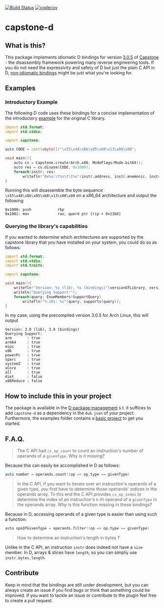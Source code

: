 [![Build Status](https://travis-ci.org/bohlender/capstone-d.svg?branch=master)](https://travis-ci.org/bohlender/capstone-d)
[![codecov](https://codecov.io/gh/bohlender/capstone-d/branch/master/graph/badge.svg)](https://codecov.io/gh/bohlender/capstone-d)

# capstone-d

## What is this?
This package implements idiomatic D bindings for version [3.0.5](https://github.com/aquynh/capstone/releases/tag/3.0.5) of [Capstone](http://www.capstone-engine.org) - the disassembly framework powering many reverse engineering tools. If you do not need the expressivity and safety of D but just the plain C API in D, [non-idiomatic bindings](https://github.com/theoldmoon0602/capstone-d) might be just what you're looking for.

## Examples
### Introductory Example
The following D code uses these bindings for a concise implementation of the introductory [example](http://www.capstone-engine.org/lang_c.html) for the original C library.

```D
import std.format;
import std.stdio;

import capstone;

auto CODE = cast(ubyte[])"\x55\x48\x8b\x05\xb8\x13\x00\x00";

void main(){
    auto cs = Capstone.create(Arch.x86, ModeFlags(Mode.bit64));
    auto res = cs.disasm(CODE, 0x1000);
    foreach(instr; res)
        writefln!"0x%x:\t%s\t\t%s"(instr.address, instr.mnemonic, instr.opStr);
}
```
Running this will disassemble the byte sequence `\x55\x48\x8b\x05\xb8\x13\x00\x00` on a x86_64 architecture and output the following
```
0x1000: push            rbp
0x1001: mov             rax, qword ptr [rip + 0x13b8]
```
### Querying the library's capabilities
If you wanted to determine which architectures are supported by the capstone library that you have installed on your system, you could do so as follows:
```D
import std.format;
import std.stdio;
import std.traits;

import capstone;

void main(){
    writefln!"Version: %s (lib), %s (bindings)"(versionOfLibrary, versionOfBindings);
    writeln("Querying Support:");
    foreach(query; EnumMembers!SupportQuery)
        writefln!"%-10s: %s"(query, supports(query));
}
```
In my case, using the precompiled version 3.0.5 for Arch Linux, this will output
```
Version: 3.0 (lib), 3.0 (bindings)
Querying Support:
arm       : true
arm64     : true
mips      : true
x86       : true
powerPc   : true
sparc     : true
systemZ   : true
xCore     : true
all       : true
diet      : false
x86Reduce : false
```

## How to include this in your project
The package is available in the [D package management](http://code.dlang.org/packages/capstone-d) s.t. it suffices to add `capstone-d` as a dependency in the `dub.json` of your project.
Furthermore, the examples folder contains a [basic project](https://github.com/bohlender/capstone-d/tree/master/examples/basic) to get you started.

## F.A.Q.
> The C API had `cs_op_count` to count an instruction's number of operands of a `givenType`. Why is it missing?

Because this can easily be accomplished in D as follows:
```D
auto number = operands.count!(op => op.type == givenType)
```

> In the C API, if you want to iterate over an instruction's operands of a given type, you first have to determine those operands' indices in the operands array. To this end the C API provides `cs_op_index` to determine the index of an instruction's `k`-th operand of a `givenType` in the operands array. Why is this function missing in these bindings?

Because in D, accessing operands of a given type is easier than using such a function:
```D
auto opsOfGivenType = operands.filter!(op => op.type == givenType)
```

> How to determine an instruction's length in bytes ?

Unlike in the C API, an instruction `instr` does indeed not have a `size` member. In D, arrays & slices have `length`, so you can simpliy use `instr.bytes.length`.

## Contribute
Keep in mind that the bindings are still under development, but you can always create an issue if you find bugs or think that something could be improved.
If you want to tackle an issue or contribute to the plugin feel free to create a pull request.
